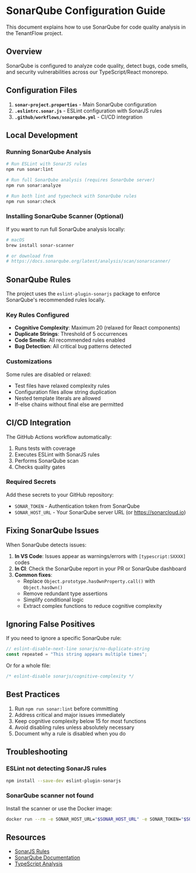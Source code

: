 # SonarQube Configuration Guide

This document explains how to use SonarQube for code quality analysis in the TenantFlow project.

## Overview

SonarQube is configured to analyze code quality, detect bugs, code smells, and security vulnerabilities across our TypeScript/React monorepo.

## Configuration Files

1. **`sonar-project.properties`** - Main SonarQube configuration
2. **`.eslintrc.sonar.js`** - ESLint configuration with SonarJS rules
3. **`.github/workflows/sonarqube.yml`** - CI/CD integration

## Local Development

### Running SonarQube Analysis

```bash
# Run ESLint with SonarJS rules
npm run sonar:lint

# Run full SonarQube analysis (requires SonarQube server)
npm run sonar:analyze

# Run both lint and typecheck with SonarQube rules
npm run sonar:check
```

### Installing SonarQube Scanner (Optional)

If you want to run full SonarQube analysis locally:

```bash
# macOS
brew install sonar-scanner

# or download from
# https://docs.sonarqube.org/latest/analysis/scan/sonarscanner/
```

## SonarQube Rules

The project uses the `eslint-plugin-sonarjs` package to enforce SonarQube's recommended rules locally.

### Key Rules Configured

- **Cognitive Complexity**: Maximum 20 (relaxed for React components)
- **Duplicate Strings**: Threshold of 5 occurrences
- **Code Smells**: All recommended rules enabled
- **Bug Detection**: All critical bug patterns detected

### Customizations

Some rules are disabled or relaxed:
- Test files have relaxed complexity rules
- Configuration files allow string duplication
- Nested template literals are allowed
- If-else chains without final else are permitted

## CI/CD Integration

The GitHub Actions workflow automatically:
1. Runs tests with coverage
2. Executes ESLint with SonarJS rules
3. Performs SonarQube scan
4. Checks quality gates

### Required Secrets

Add these secrets to your GitHub repository:
- `SONAR_TOKEN` - Authentication token from SonarQube
- `SONAR_HOST_URL` - Your SonarQube server URL (or https://sonarcloud.io)

## Fixing SonarQube Issues

When SonarQube detects issues:

1. **In VS Code**: Issues appear as warnings/errors with `[typescript:SXXXX]` codes
2. **In CI**: Check the SonarQube report in your PR or SonarQube dashboard
3. **Common fixes**:
   - Replace `Object.prototype.hasOwnProperty.call()` with `Object.hasOwn()`
   - Remove redundant type assertions
   - Simplify conditional logic
   - Extract complex functions to reduce cognitive complexity

## Ignoring False Positives

If you need to ignore a specific SonarQube rule:

```typescript
// eslint-disable-next-line sonarjs/no-duplicate-string
const repeated = "This string appears multiple times";
```

Or for a whole file:
```typescript
/* eslint-disable sonarjs/cognitive-complexity */
```

## Best Practices

1. Run `npm run sonar:lint` before committing
2. Address critical and major issues immediately
3. Keep cognitive complexity below 15 for most functions
4. Avoid disabling rules unless absolutely necessary
5. Document why a rule is disabled when you do

## Troubleshooting

### ESLint not detecting SonarJS rules
```bash
npm install --save-dev eslint-plugin-sonarjs
```

### SonarQube scanner not found
Install the scanner or use the Docker image:
```bash
docker run --rm -e SONAR_HOST_URL="$SONAR_HOST_URL" -e SONAR_TOKEN="$SONAR_TOKEN" -v "$(pwd):/usr/src" sonarsource/sonar-scanner-cli
```

## Resources

- [SonarJS Rules](https://github.com/SonarSource/eslint-plugin-sonarjs/blob/master/docs/rules)
- [SonarQube Documentation](https://docs.sonarqube.org/)
- [TypeScript Analysis](https://docs.sonarqube.org/latest/analysis/languages/typescript/)